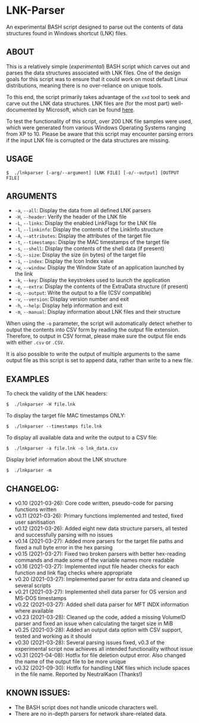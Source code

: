 # LNK-Parser

An experimental BASH script designed to parse out the contents of data structures found in Windows shortcut (LNK) files.

## ABOUT

This is a relatively simple (*experimental*) BASH script which carves out and parses the data structures associated with LNK files. One of the design goals for this script was to ensure that it could work on most default Linux distributions, meaning there is no over-reliance on unique tools.

To this end, the script primarily takes advantage of the `xxd` tool to seek and carve out the LNK data structures. LNK files are (for the most part) well-documented by Microsoft, which can be found [here](https://docs.microsoft.com/en-us/openspecs/windows_protocols/ms-shllink).

To test the functionality of this script, over 200 LNK file samples were used, which were generated from various Windows Operating Systems ranging from XP to 10. Please be aware that this script may encounter parsing errors if the input LNK file is corrupted or the data structures are missing.

## USAGE
```shell
$  ./lnkparser [-arg/--argument] [LNK FILE] [-o/--output] [OUTPUT FILE]
```

## ARGUMENTS

* `-a`, `--all`:        Display the data from all defined LNK parsers
* `-H`, `--header`:     Verify the header of the LNK file
* `-L`, `--links`:      Display the enabled LinkFlags for the LNK file
* `-l`, `--linkinfo`:   Display the contents of the LinkInfo structure
* `-A`, `--attributes`: Display the attributes of the target file
* `-t`, `--timestamps`: Display the MAC timestamps of the target file
* `-s`, `--shell`:      Display the contents of the shell data (if present)
* `-S`, `--size`:       Display the size (in bytes) of the target file
* `-i`, `--index`:      Display the Icon Index value
* `-w`, `--window`:     Display the Window State of an application launched by the link
* `-k`, `--key`:        Display the keystrokes used to launch the application
* `-e`, `--extra`:      Display the contents of the ExtraData structure (if present)
* `-o`, `--output`:     Write the output to a file (CSV compatible)
* `-v`, `--version`:    Display version number and exit
* `-h`, `--help`:       Display help information and exit
* `-m`, `--manual`:     Display information about LNK files and their structure
        
When using the `-o` parameter, the script will automatically detect whether to output the contents into CSV form by reading the output file extension. Therefore, to output in CSV format, please make sure the output file ends with either `.csv` or `.CSV`.

It is also possible to write the output of multiple arguments to the same output file as this script is set to append data, rather than write to a new file.

## EXAMPLES

To check the validity of the LNK headers:
```shell
$  ./lnkparser -H file.lnk
```

To display the target file MAC timestamps ONLY:
```shell
$  ./lnkparser --timestamps file.lnk
```

To display all available data and write the output to a CSV file:
```shell
$  ./lnkparser -a file.lnk -o lnk_data.csv
```

Display brief information about the LNK structure
```shell
$  ./lnkparser -m
```

## CHANGELOG:
* v0.10 (2021-03-26):  Core code written, pseudo-code for parsing functions written
* v0.11 (2021-03-26):  Primary functions implemented and tested, fixed user sanitisation
* v0.12 (2021-03-26):  Added eight new data structure parsers, all tested and successfully parsing with no issues
* v0.14 (2021-03-27):  Added more parsers for the target file paths and fixed a null byte error in the hex parsing
* v0.15 (2021-03-27):  Fixed two broken parsers with better hex-reading commands and made some of the variable names more readable
* v0.16 (2021-03-27):  Implemented input file header checks for each function and link flag checks where appropriate
* v0.20 (2021-03-27):  Implemented parser for extra data and cleaned up several scripts
* v0.21 (2021-03-27):  Implemented shell data parser for OS version and MS-DOS timestamps
* v0.22 (2021-03-27):  Added shell data parser for MFT INDX information where available
* v0.23 (2021-03-28):  Cleaned up the code, added a missing VolumeID parser and fixed an issue when calculating the target size in MiB
* v0.25 (2021-03-28):  Added an output data option with CSV support, tested and working as it should
* v0.30 (2021-03-28):  Several parsing issues fixed, v0.3 of the experimental script now achieves all intended functionality without issue
* v0.31 (2021-04-08):  Hotfix for file deletion output error. Also changed the name of the output file to be more unique
* v0.32 (2021-09-30):  Hotfix for handling LNK files which include spaces in the file name. Reported by NeutralKaon (Thanks!)

## KNOWN ISSUES:

* The BASH script does not handle unicode characters well.
* There are no in-depth parsers for network share-related data.
